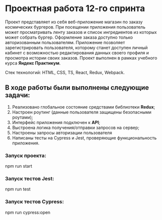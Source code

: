 # Проектная работа 12-го спринта

Проект представляет из себя веб-приложение магазин по заказу космических бургеров. При посещении приложения пользователь может просматривать
ленту заказов и список ингредиентов из которых может собрать бургер. Оформление заказа доступно только авторизованным пользователям. Приложение позволяет зарегистрировать пользователя, которому станет доступен личный кабинет с возможностью редактирования данных своего
профиля и просмотра истории своих заказов.
Проект выполнен в рамках учебного курса **Яндекс Практикум**.

Стек технологий: HTML, CSS, TS, React, Redux, Webpack.

## В ходе работы были выполнены следующие задачи:
1. Реализовано глобальное состояние средствами библиотеки **Redux**;
2. Настроен роутинг (данные пользователя защищены безопасными роутами);
3. Интерфейс приложения подключен к **API**;
4. Выстроена логика получения/отправки запросов на сервер;
5. Настроены запросы авторизации пользователя
6. Написаны тесты на Cypress и Jest, проверяющие функциональность приложения.

### Запуск проекта:
npm run start

### Запуск тестов Jest:
npm run test

### Запуск тестов Cypress:
npm run cypress:open
